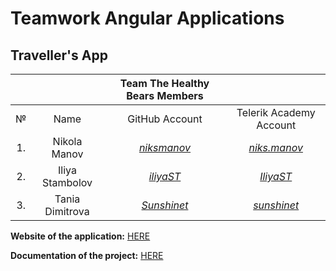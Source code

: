 # Teamwork Angular Applications

## Traveller's App


|   |               |      **Team The Healthy Bears Мembers**       |                                                          |
|:-:|:-------------:|:---------------------------------------------:|:--------------------------------------------------------:|
|№  |   Name        |              GitHub Аccount                   |                Telerik Academy Аccount                   |
|1. |Nikola Manov   |[_niksmanov_](https://github.com/niksmanov)    |[_niks.manov_](http://telerikacademy.com/Users/niks.manov)|
|2. |Iliya Stambolov|[_iliyaST_](https://github.com/iliyaST)        |[_IliyaST_](http://telerikacademy.com/Users/IliyaST)      |
|3. |Tania Dimitrova|[_Sunshinet_](https://github.com/Sunshinet)    |[_sunshinet_](http://telerikacademy.com/Users/sunshinet)  |



**Website of the application:** [HERE](https://travellersapp-29582.firebaseapp.com/)

**Documentation of the project:** [HERE](https://travellersdoc.herokuapp.com/)